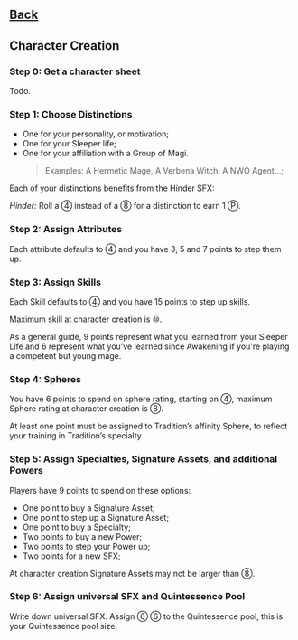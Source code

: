 ## [Back](../README.md)

## Character Creation

### Step 0: Get a character sheet
Todo.

### Step 1: Choose Distinctions
- One for your personality, or motivation;
- One for your Sleeper life;
- One for your affiliation with a Group of Magi.
  > Examples: A Hermetic Mage, A Verbena Witch, A NWO Agent…;

Each of your distinctions benefits from the Hinder SFX:

*Hinder:* Roll a ④ instead of a ⑧ for a distinction to earn 1 Ⓟ.

### Step 2: Assign Attributes
Each attribute defaults to ④ and you have 3, 5 and 7 points to step them up.

### Step 3: Assign Skills
Each Skill defaults to ④ and you have 15 points to step up skills. 

Maximum skill at character creation is ⑩.

As a general guide, 9 points represent what you learned from your Sleeper Life and 6 represent what you’ve learned since Awakening if you're playing a competent but young mage.

### Step 4: Spheres
You have 6 points to spend on sphere rating, starting on ④, maximum Sphere rating at character creation is ⑧.

At least one point must be assigned to Tradition’s affinity Sphere, to reflect your training in Tradition’s specialty.

### Step 5: Assign Specialties, Signature Assets, and additional Powers
Players have 9 points to spend on these options:
- One point to buy a Signature Asset;
- One point to step up a Signature Asset;
- One point to buy a Specialty;
- Two points to buy a new Power;
- Two points to step your Power up;
- Two points for a new SFX;

At character creation Signature Assets may not be larger than ⑧.

### Step 6: Assign universal SFX and Quintessence Pool
Write down universal SFX. Assign ⑥ ⑥ to the Quintessence pool, this is your Quintessence pool size.